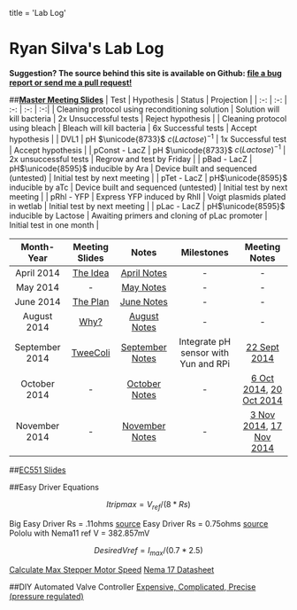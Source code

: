 title = 'Lab Log'

# Ryan Silva's Lab Log

**Suggestion?  The source behind this site is available on Github: [file a bug report or send me a pull request!](https://github.com/sivwizinbiznilva/web/issues)**

##[**Master Meeting Slides**](http://slides.ryanjsilva.com/slides/update)
| Test | Hypothesis | Status | Projection |
| :-: | :-: | :-: | :-: | :-:|
| Cleaning protocol using reconditioning solution | Solution will kill bacteria | 2x Unsuccessful tests | Reject hypothesis |
| Cleaning protocol using bleach | Bleach will kill bacteria | 6x Successful tests | Accept hypothesis |
| DVL1 | pH $\unicode{8733}$ $c(Lactose)^{-1}$ | 1x Successful test | Accept hypothesis | 
| pConst - LacZ | pH $\unicode{8733}$ $c(Lactose)^{-1}$ | 2x unsuccessful tests | Regrow and test by Friday | 
| pBad - LacZ | pH$\unicode{8595}$ inducible by Ara | Device built and sequenced (untested) | Initial test by next meeting |
| pTet - LacZ | pH$\unicode{8595}$ inducible by aTc | Device built and sequenced (untested) | Initial test by next meeting | 
| pRhl - YFP | Express YFP induced by RhlI | Voigt plasmids plated in wetlab | Initial test by next meeting |
| pLac - LacZ | pH$\unicode{8595}$ inducible by Lactose | Awaiting primers and cloning of pLac promoter | Initial test in one month |

| Month-Year | Meeting Slides | Notes | Milestones | Meeting Notes|
| :-: | :-: | :-: | :-: | :-: |
| April 2014 | [The Idea](http://slides.ryanjsilva.com/slides/idea) | [April Notes](/notes/April2014.html) | - | - |
| May 2014 | - | [May Notes](/notes/May2014.html) | - | - |
| June 2014 | [The Plan](http://slides.ryanjsilva.com/slides/plan) | [June Notes](/notes/June2014.html)| - | - |
| August 2014 | [Why?](http://slides.ryanjsilva.com/slides/why) | [August Notes](/notes/August2014.html) | - | - |
| September 2014 | [TweeColi](http://slides.ryanjsilva.com/slides/tweecoli) | [September Notes](/notes/September2014.html) | Integrate pH sensor with Yun and RPi | [22 Sept 2014](/notes/meeting/22Sept2014.html) |
| October 2014 | - | [October Notes](/notes/Oct2014.html) | -  | [6 Oct 2014](/notes/meeting/6Oct2014.html), [20 Oct 2014](/notes/meeting/20Oct2014.html) |
| November 2014 | - | [November Notes](/notes/Nov2014.html) | - | [3 Nov 2014](/notes/meeting/3Nov2014.html), [17 Nov 2014](/notes/meeting/17Nov2014.html) |

##[EC551 Slides](http://slides.ryanjsilva.com/slides/EC551)

##Easy Driver Equations

$$
Itripmax=V_{ref}/(8*Rs)
$$

Big Easy Driver Rs = .11ohms [source](http://www.schmalzhaus.com/BigEasyDriver/BigEasyDriver_UserManal.pdf)
Easy Driver Rs = 0.75ohms [source](https://forum.sparkfun.com/viewtopic.php?f=14&t=39610)
Pololu with Nema11 ref V = 382.857mV

$$
DesiredVref=I_{max}/(0.7*2.5)
$$

[Calculate Max Stepper Motor Speed](http://www.daycounter.com/Calculators/Stepper-Motor-Calculator.phtml)
[Nema 17 Datasheet](http://www.fasttobuy.com/42hs4013a4-sumtor-twophase-stepper-motor-42byg-new_p24104.html)

##DIY Automated Valve Controller
[Expensive, Complicated, Precise (pressure regulated)](https://sites.google.com/site/rafaelsmicrofluidicspage/valve-controllers)
